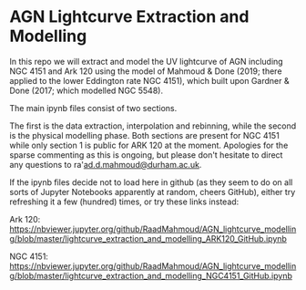 # AGN Lightcurve Extraction and Modelling

In this repo we will extract and model the UV lightcurve of AGN including NGC 4151 and Ark 120 using the model of Mahmoud & Done (2019; there applied to the lower Eddington rate NGC 4151), which built upon Gardner & Done (2017; which modelled NGC 5548).

The main ipynb files consist of two sections.

The first is the data extraction, interpolation and rebinning, while the second is the physical modelling phase.
Both sections are present for NGC 4151 while only section 1 is public for ARK 120 at the moment. Apologies for the sparse commenting as this is ongoing, but please don't hesitate to direct any questions to ra'ad.d.mahmoud@durham.ac.uk.

If the ipynb files decide not to load here in github (as they seem to do on all sorts of Jupyter Notebooks apparently at random, cheers GitHub), either try refreshing it a few (hundred) times, or try these links instead:

Ark 120: https://nbviewer.jupyter.org/github/RaadMahmoud/AGN_lightcurve_modelling/blob/master/lightcurve_extraction_and_modelling_ARK120_GitHub.ipynb

NGC 4151:
https://nbviewer.jupyter.org/github/RaadMahmoud/AGN_lightcurve_modelling/blob/master/lightcurve_extraction_and_modelling_NGC4151_GitHub.ipynb
